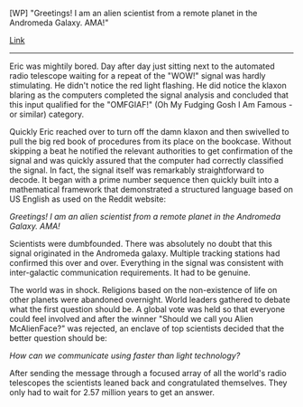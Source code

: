 [WP] "Greetings! I am an alien scientist from a remote planet in the Andromeda Galaxy. AMA!"

[Link](https://www.reddit.com/r/WritingPrompts/comments/5xw6nl/wp_greetings_i_am_an_alien_scientist_from_a/)

---

Eric was mightily bored. Day after day just sitting next to the automated radio telescope waiting for a repeat of the
"WOW!" signal was hardly stimulating. He didn't notice the red light flashing. He did notice the klaxon blaring as the
computers completed the signal analysis and concluded that this input qualified for the "OMFGIAF!" (Oh My Fudging 
Gosh I Am Famous - or similar) category.

Quickly Eric reached over to turn off the damn klaxon and then swivelled to pull the big red book of procedures from 
its place on the bookcase. Without skipping a beat he notified the relevant authorities to get confirmation of the 
signal and was quickly assured that the computer had correctly classified the signal. In fact, the signal itself was 
remarkably straightforward to decode. It began with a prime number sequence then quickly built into a mathematical 
framework that demonstrated a structured language based on US English as used on the Reddit website:

*Greetings! I am an alien scientist from a remote planet in the Andromeda Galaxy. AMA!*

Scientists were dumbfounded. There was absolutely no doubt that this signal originated in the Andromeda galaxy. 
Multiple tracking stations had confirmed this over and over. Everything in the signal was consistent with 
inter-galactic communication requirements. It had to be genuine.
 
The world was in shock. Religions based on the non-existence of life on other planets were abandoned overnight. World
 leaders gathered to debate what the first question should be. A global vote was held so that everyone could 
 feel involved and after the winner "Should we call you Alien McAlienFace?" was rejected, an enclave of top scientists 
 decided that the better question should be:
 
*How can we communicate using faster than light technology?*
 
After sending the message through a focused array of all the world's radio telescopes the scientists leaned back and 
congratulated themselves. They only had to wait for 2.57 million years to get an answer. 


